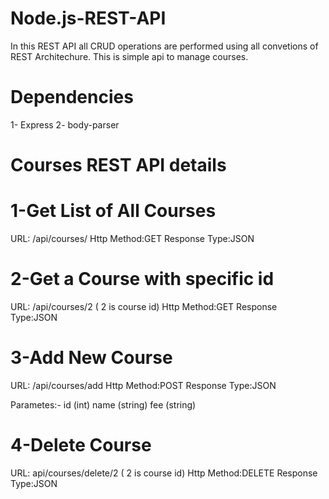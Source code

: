 # Node.js-REST-API
In this REST API all CRUD operations are performed using all convetions of REST Architechure. This is simple api to manage courses.

# Dependencies 
1- Express
2- body-parser

# Courses REST API details

# 1-Get List of All Courses
URL: /api/courses/
Http Method:GET
Response Type:JSON

# 2-Get a Course with specific id
URL: /api/courses/2   ( 2 is course id)
Http Method:GET
Response Type:JSON

# 3-Add New Course
URL: /api/courses/add
Http Method:POST
Response Type:JSON

 Parametes:-
    id (int)
    name (string) 
    fee (string)
    
# 4-Delete Course
URL: api/courses/delete/2  ( 2 is course id)
Http Method:DELETE
Response Type:JSON






